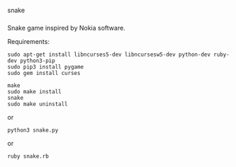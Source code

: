 snake
#####

Snake game inspired by Nokia software.

Requirements:

```
sudo apt-get install libncurses5-dev libncursesw5-dev python-dev ruby-dev python3-pip
sudo pip3 install pygame
sudo gem install curses
```

```
make
sudo make install
snake
sudo make uninstall
```

or

```
python3 snake.py
```

or

```
ruby snake.rb
```
